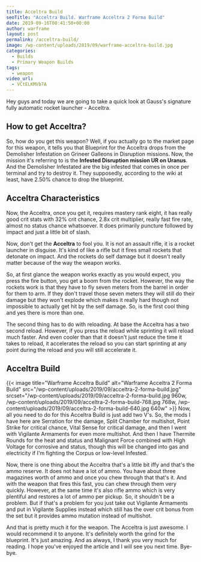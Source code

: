```yaml
---
title: Acceltra Build
seoTitle: "Acceltra Build. Warframe Acceltra 2 Forma Build"
date: 2019-09-16T00:41:50+00:00
author: warframe
layout: post
permalink: /acceltra-build/
image: /wp-content/uploads/2019/09/warframe-acceltra-build.jpg
categories:
  - Builds
  - Primary Weapon Builds
tags:
  - weapon
video_url:
  - VCtELKMVb7A
---
```

Hey guys and today we are going to take a quick look at Gauss's signature fully automatic rocket launcher - Acceltra.<!--more-->

## How to get Acceltra?
So, how do you get this weapon? Well, if you actually go to the market page for this weapon, it tells you that Blueprint for the Acceltra drops from the Demolisher Infestation on Grineer Galleons in Disruption missions. Now, the mission it's referring to is the <b>Infested Disruption mission UR on Uranus</b>. And the Demolisher Infestated are the big infested that comes in once per terminal and try to destroy it. They supposedly, according to the wiki at least, have 2.50% chance to drop the blueprint. 

## Acceltra Characteristics
Now, the Acceltra, once you get it, requires mastery rank eight, it has really good crit stats with 32% crit chance, 2.8x crit multiplier, really fast fire rate, almost no status chance whatsoever. It does primarily puncture followed by impact and just a little bit of slash. 

Now, don't get the **Acceltra** to fool you. It is not an assault rifle, it is a rocket launcher in disguise. It's kind of like a rifle but it fires small rockets that detonate on impact. And the rockets do self damage but it doesn't really matter because of the way the weapon works. 

So, at first glance the weapon works exactly as you would expect, you press the fire button, you get a boom from the rocket. However, the way the rockets work is that they have to fly seven meters from the barrel in order for them to arm. If they don't travel those seven meters they will still do their damage but they won't explode which makes it really hard though not impossible to actually get hit by the self damage. So, is the first cool thing and yes there is more than one. 

The second thing has to do with reloading. At base the Acceltra has a two second reload. However, if you press the reload while sprinting it will reload much faster. And even cooler than that it doesn't just reduce the time it takes to reload, it accelerates the reload so you can start sprinting at any point during the reload and you will still accelerate it. 

## Acceltra Build
{{< image title=\"Warframe Acceltra Build\" alt=\"Warframe Acceltra 2 Forma Build\" src=\"/wp-content/uploads/2019/09/acceltra-2-forma-build.jpg\" srcset=\"/wp-content/uploads/2019/09/acceltra-2-forma-build.jpg 960w, /wp-content/uploads/2019/09/acceltra-2-forma-build-768.jpg 768w, /wp-content/uploads/2019/09/acceltra-2-forma-build-640.jpg 640w\" >}}
Now, all you need to do for this Acceltra Build is just add two V's. So, the mods I have here are Serration for the damage, Split Chamber for multishot, Point Strike for critical chance, Vital Sense for critical damage, and then I went with Vigilante Armaments for even more multishot. And then I have Thermite Rounds for the heat and status and Malignant Force combined with High Voltage for corrosive and status, though this will be changed into gas and electricity if I'm fighting the Corpus or low-level Infested. 

Now, there is one thing about the Acceltra that's a little bit iffy and that's the ammo reserve. It does not have a lot of ammo. You have about three magazines worth of ammo and once you chew through that that's it. And with the weapon that fires this fast, you can chew through them very quickly. However, at the same time it's also rifle ammo which is very plentiful and restores a lot of ammo per pickup. So, it shouldn't be a problem. But if that's a problem for you just take out Vigilante Armaments and put in Vigilante Supplies instead which still has the over crit bonus from the set but it provides ammo mutation instead of multishot. 

And that is pretty much it for the weapon. The Acceltra is just awesome. I would recommend it to anyone. It's definitely worth the grind for the blueprint. It's just amazing. And as always, I thank you very much for reading. I hope you've enjoyed the article and I will see you next time. Bye-bye. 